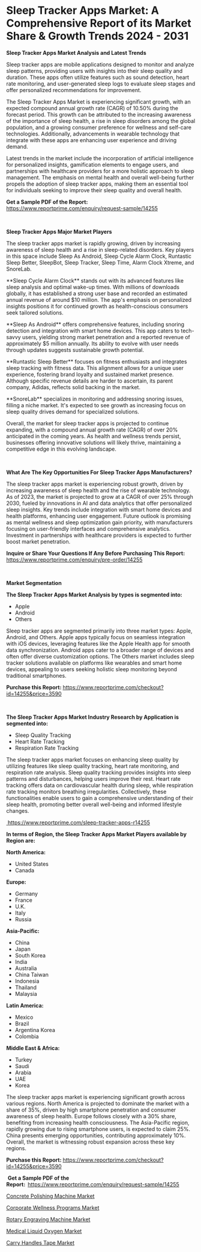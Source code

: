 <p><h1>Sleep Tracker Apps Market: A Comprehensive Report of its Market Share & Growth Trends 2024 - 2031</h1></p><p><strong>Sleep Tracker Apps Market Analysis and Latest Trends</strong></p>
<p><p>Sleep tracker apps are mobile applications designed to monitor and analyze sleep patterns, providing users with insights into their sleep quality and duration. These apps often utilize features such as sound detection, heart rate monitoring, and user-generated sleep logs to evaluate sleep stages and offer personalized recommendations for improvement.</p><p>The Sleep Tracker Apps Market is experiencing significant growth, with an expected compound annual growth rate (CAGR) of 10.50% during the forecast period. This growth can be attributed to the increasing awareness of the importance of sleep health, a rise in sleep disorders among the global population, and a growing consumer preference for wellness and self-care technologies. Additionally, advancements in wearable technology that integrate with these apps are enhancing user experience and driving demand.</p><p>Latest trends in the market include the incorporation of artificial intelligence for personalized insights, gamification elements to engage users, and partnerships with healthcare providers for a more holistic approach to sleep management. The emphasis on mental health and overall well-being further propels the adoption of sleep tracker apps, making them an essential tool for individuals seeking to improve their sleep quality and overall health.</p></p>
<p><strong>Get a Sample PDF of the Report:&nbsp;</strong> <a href="https://www.reportprime.com/enquiry/request-sample/14255">https://www.reportprime.com/enquiry/request-sample/14255</a></p>
<p>&nbsp;</p>
<p><strong>Sleep Tracker Apps Major Market Players</strong></p>
<p><p>The sleep tracker apps market is rapidly growing, driven by increasing awareness of sleep health and a rise in sleep-related disorders. Key players in this space include Sleep As Android, Sleep Cycle Alarm Clock, Runtastic Sleep Better, SleepBot, Sleep Tracker, Sleep Time, Alarm Clock Xtreme, and SnoreLab.</p><p>**Sleep Cycle Alarm Clock** stands out with its advanced features like sleep analysis and optimal wake-up times. With millions of downloads globally, it has established a strong user base and recorded an estimated annual revenue of around $10 million. The app's emphasis on personalized insights positions it for continued growth as health-conscious consumers seek tailored solutions.</p><p>**Sleep As Android** offers comprehensive features, including snoring detection and integration with smart home devices. This app caters to tech-savvy users, yielding strong market penetration and a reported revenue of approximately $5 million annually. Its ability to evolve with user needs through updates suggests sustainable growth potential.</p><p>**Runtastic Sleep Better** focuses on fitness enthusiasts and integrates sleep tracking with fitness data. This alignment allows for a unique user experience, fostering brand loyalty and sustained market presence. Although specific revenue details are harder to ascertain, its parent company, Adidas, reflects solid backing in the market.</p><p>**SnoreLab** specializes in monitoring and addressing snoring issues, filling a niche market. It's expected to see growth as increasing focus on sleep quality drives demand for specialized solutions.</p><p>Overall, the market for sleep tracker apps is projected to continue expanding, with a compound annual growth rate (CAGR) of over 20% anticipated in the coming years. As health and wellness trends persist, businesses offering innovative solutions will likely thrive, maintaining a competitive edge in this evolving landscape.</p></p>
<p>&nbsp;</p>
<p><strong>What Are The Key Opportunities For Sleep Tracker Apps Manufacturers?</strong></p>
<p><p>The sleep tracker apps market is experiencing robust growth, driven by increasing awareness of sleep health and the rise of wearable technology. As of 2023, the market is projected to grow at a CAGR of over 25% through 2030, fueled by innovations in AI and data analytics that offer personalized sleep insights. Key trends include integration with smart home devices and health platforms, enhancing user engagement. Future outlook is promising as mental wellness and sleep optimization gain priority, with manufacturers focusing on user-friendly interfaces and comprehensive analytics. Investment in partnerships with healthcare providers is expected to further boost market penetration.</p></p>
<p><strong>Inquire or Share Your Questions If Any Before Purchasing This Report:</strong> <a href="https://www.reportprime.com/enquiry/pre-order/14255">https://www.reportprime.com/enquiry/pre-order/14255</a></p>
<p>&nbsp;</p>
<p><strong>Market Segmentation</strong></p>
<p><strong>The Sleep Tracker Apps Market Analysis by types is segmented into:</strong></p>
<p><ul><li>Apple</li><li>Android</li><li>Others</li></ul></p>
<p><p>Sleep tracker apps are segmented primarily into three market types: Apple, Android, and Others. Apple apps typically focus on seamless integration with iOS devices, leveraging features like the Apple Health app for smooth data synchronization. Android apps cater to a broader range of devices and often offer diverse customization options. The Others market includes sleep tracker solutions available on platforms like wearables and smart home devices, appealing to users seeking holistic sleep monitoring beyond traditional smartphones.</p></p>
<p><strong>Purchase this Report:&nbsp;</strong><a href="https://www.reportprime.com/checkout?id=14255&price=3590">https://www.reportprime.com/checkout?id=14255&price=3590</a></p>
<p>&nbsp;</p>
<p><strong>The Sleep Tracker Apps Market Industry Research by Application is segmented into:</strong></p>
<p><ul><li>Sleep Quality Tracking</li><li>Heart Rate Tracking</li><li>Respiration Rate Tracking</li></ul></p>
<p><p>The sleep tracker apps market focuses on enhancing sleep quality by utilizing features like sleep quality tracking, heart rate monitoring, and respiration rate analysis. Sleep quality tracking provides insights into sleep patterns and disturbances, helping users improve their rest. Heart rate tracking offers data on cardiovascular health during sleep, while respiration rate tracking monitors breathing irregularities. Collectively, these functionalities enable users to gain a comprehensive understanding of their sleep health, promoting better overall well-being and informed lifestyle changes.</p></p>
<p><a href="https://www.reportprime.com/sleep-tracker-apps-r14255">&nbsp;https://www.reportprime.com/sleep-tracker-apps-r14255</a></p>
<p><strong>In terms of Region, the Sleep Tracker Apps Market Players available by Region are:</strong></p>
<p>
    <p> <strong> North America: </strong>
        <ul>
            <li>United States</li>
            <li>Canada</li>
        </ul>
        </p> 
    <p> <strong> Europe: </strong>
        <ul>
            <li>Germany</li>
            <li>France</li>
            <li>U.K.</li>
            <li>Italy</li>
            <li>Russia</li>
        </ul>
        </p> 
    <p> <strong> Asia-Pacific: </strong>
        <ul>
            <li>China</li>
            <li>Japan</li>
            <li>South Korea</li>
            <li>India</li>
            <li>Australia</li>
            <li>China Taiwan</li>
            <li>Indonesia</li>
            <li>Thailand</li>
            <li>Malaysia</li>
        </ul>
        </p> 
    <p> <strong> Latin America: </strong>
        <ul>
            <li>Mexico</li>
            <li>Brazil</li>
            <li>Argentina Korea</li>
            <li>Colombia</li>
        </ul>
        </p> 
    <p> <strong> Middle East & Africa: </strong>
        <ul>
            <li>Turkey</li>
            <li>Saudi</li>
            <li>Arabia</li>
            <li>UAE</li>
            <li>Korea</li>
        </ul>
    </p>
    </p>
<p><p>The sleep tracker apps market is experiencing significant growth across various regions. North America is projected to dominate the market with a share of 35%, driven by high smartphone penetration and consumer awareness of sleep health. Europe follows closely with a 30% share, benefiting from increasing health consciousness. The Asia-Pacific region, rapidly growing due to rising smartphone users, is expected to claim 25%. China presents emerging opportunities, contributing approximately 10%. Overall, the market is witnessing robust expansion across these key regions.</p></p>
<p><strong>Purchase this Report: </strong><a href="https://www.reportprime.com/checkout?id=14255&price=3590">https://www.reportprime.com/checkout?id=14255&price=3590</a></p>
<p>&nbsp;<strong>Get a Sample PDF of the Report:&nbsp;&nbsp;</strong><a href="https://www.reportprime.com/enquiry/request-sample/14255">https://www.reportprime.com/enquiry/request-sample/14255</a></p>
<p><strong></strong></p>
<p><p><a href="https://www.linkedin.com/pulse/concrete-polishing-machine-market-size-share-analysis--8geje?trackingId=hW8TAqv6RzytSK%2FLZowN3g%3D%3D">Concrete Polishing Machine Market</a></p><p><a href="https://github.com/provorikovar/Market-Research-Report-List-6/blob/main/corporate-wellness-programs-market.md">Corporate Wellness Programs Market</a></p><p><a href="https://www.linkedin.com/pulse/rotary-engraving-machine-market-global-regional-analysis-qs95e?trackingId=8Yr0EZdGRX2R91IFqULAUg%3D%3D">Rotary Engraving Machine Market</a></p><p><a href="https://medium.com/@theomorar/the-global-medical-liquid-oxygen-market-identifies-drivers-restraints-opportunities-and-trends-6f1a8f56b6fd">Medical Liquid Oxygen Market</a></p><p><a href="https://medium.com/@elizbethsmithb20/the-carry-handles-tape-market-research-report-provides-an-in-depth-and-up-to-date-analysis-of-the-ad0b478c76f2">Carry Handles Tape Market</a></p></p>